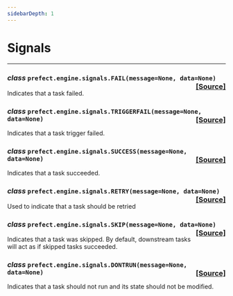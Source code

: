 ```yaml
---
sidebarDepth: 1
---
```


# Signals
---
 ### _class_ ```prefect.engine.signals.FAIL(message=None, data=None)```<span style="float:right;">[[Source]](https://github.com/PrefectHQ/prefect/tree/master/src/prefect/engine/signals.py#L21)</span>
Indicates that a task failed.


 ### _class_ ```prefect.engine.signals.TRIGGERFAIL(message=None, data=None)```<span style="float:right;">[[Source]](https://github.com/PrefectHQ/prefect/tree/master/src/prefect/engine/signals.py#L29)</span>
Indicates that a task trigger failed.


 ### _class_ ```prefect.engine.signals.SUCCESS(message=None, data=None)```<span style="float:right;">[[Source]](https://github.com/PrefectHQ/prefect/tree/master/src/prefect/engine/signals.py#L37)</span>
Indicates that a task succeeded.


 ### _class_ ```prefect.engine.signals.RETRY(message=None, data=None)```<span style="float:right;">[[Source]](https://github.com/PrefectHQ/prefect/tree/master/src/prefect/engine/signals.py#L45)</span>
Used to indicate that a task should be retried


 ### _class_ ```prefect.engine.signals.SKIP(message=None, data=None)```<span style="float:right;">[[Source]](https://github.com/PrefectHQ/prefect/tree/master/src/prefect/engine/signals.py#L53)</span>
Indicates that a task was skipped. By default, downstream tasks will
act as if skipped tasks succeeded.


 ### _class_ ```prefect.engine.signals.DONTRUN(message=None, data=None)```<span style="float:right;">[[Source]](https://github.com/PrefectHQ/prefect/tree/master/src/prefect/engine/signals.py#L62)</span>
Indicates that a task should not run and its state should not be modified.


